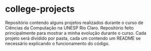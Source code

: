 # college-projects

Repositório contendo alguns projetos realizados durante o curso de Ciências da Computação na UNESP Rio Claro. Repositório feito principalmente para mostrar a minha evolução durante o curso. Cada projeto será dividido por pasta, cada um contendo um README se necessário explicando o funcionamento do código.

